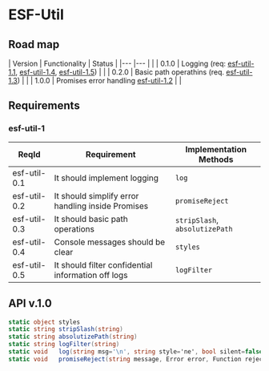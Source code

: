 # ESF-Util

## Road map

| Version   | Functionality                                                                                           | Status  |
|---        |---                                                                                                      |         |
| 0.1.0     | Logging (req: [esf-util-1.1](esf-util-1.1), [esf-util-1.4](esf-util-1.4), [esf-util-1.5](esf-util-1.5)) |         |
| 0.2.0     | Basic path operathins (req. [esf-util-1.3](esf-util-1.3))                                               |         |
| 1.0.0     | Promises error handling [esf-util-1.2](esf-util-1.2)                                                    |         |

## Requirements

### esf-util-1
| ReqId			| Requirement										| Implementation Methods 				|
|--- 			|--- 												|--- 					 				|
| esf-util-0.1	| It should implement logging						| ```log```		 						|
| esf-util-0.2	| It should simplify error handling inside Promises	| ```promiseReject```		 			|
| esf-util-0.3	| It should basic path operations					| ```stripSlash```, ```absolutizePath```|
| esf-util-0.4	| Console messages should be clear					| ```styles```		 					|
| esf-util-0.5	| It should filter confidential information off logs| ```logFilter```	 					|

## API v.1.0
```cs
static object styles
static string stripSlash(string)
static string absolutizePath(string)
static string logFilter(string)
static void   log(string msg='\n', string style='ne', bool silent=false)
static void   promiseReject(string message, Error error, Function rejectHandler)
```